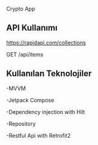 
Crypto App



## API Kullanımı

https://rapidapi.com/collections
  
  GET /api/items



  
## Kullanılan Teknolojiler
-MVVM

-Jetpack Compose

-Dependency injection with Hilt 

-Repository

-Restful Api with Retrofit2

  
